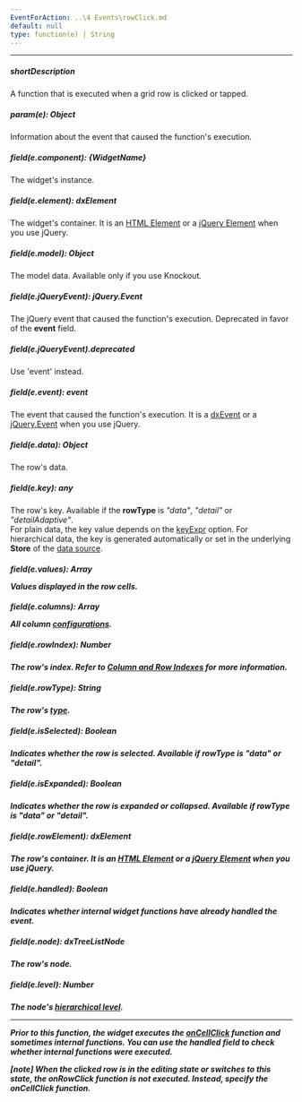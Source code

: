 ```yaml
---
EventForAction: ..\4 Events\rowClick.md
default: null
type: function(e) | String
---
```

---
##### shortDescription
A function that is executed when a grid row is clicked or tapped.

##### param(e): Object
Information about the event that caused the function's execution.

##### field(e.component): {WidgetName}
The widget's instance.

##### field(e.element): dxElement
The widget's container. It is an [HTML Element](https://developer.mozilla.org/en-US/docs/Web/API/HTMLElement) or a [jQuery Element](https://api.jquery.com/Types/#jQuery) when you use jQuery.

##### field(e.model): Object
The model data. Available only if you use Knockout.

##### field(e.jQueryEvent): jQuery.Event
The jQuery event that caused the function's execution. Deprecated in favor of the **event** field.

##### field(e.jQueryEvent).deprecated
Use 'event' instead.

##### field(e.event): event
The event that caused the function's execution. It is a [dxEvent](/api-reference/50%20Common/Object%20Structures/dxEvent '/Documentation/ApiReference/Common/Object_Structures/dxEvent/') or a [jQuery.Event](https://api.jquery.com/category/events/event-object) when you use jQuery.

##### field(e.data): Object
The row's data.

##### field(e.key): any
The row's key. Available if the **rowType** is *"data"*, *"detail"* or *"detailAdaptive"*.       
For plain data, the key value depends on the [keyExpr](/api-reference/10%20UI%20Widgets/dxTreeList/1%20Configuration/keyExpr.md '/Documentation/ApiReference/UI_Widgets/dxTreeList/Configuration/#keyExpr') option. For hierarchical data, the key is generated automatically or set in the underlying **Store** of the [data source](/api-reference/10%20UI%20Widgets/dxTreeList/1%20Configuration/dataSource.md '/Documentation/ApiReference/UI_Widgets/dxTreeList/Configuration/#dataSource').

##### field(e.values): Array<Object>
Values displayed in the row cells.

##### field(e.columns): Array<Object>
All column [configurations](/api-reference/10%20UI%20Widgets/dxTreeList/1%20Configuration/columns '/Documentation/ApiReference/UI_Widgets/dxTreeList/Configuration/columns/').

##### field(e.rowIndex): Number
The row's index. Refer to [Column and Row Indexes](/concepts/05%20Widgets/TreeList/10%20Columns/12%20Column%20and%20Row%20Indexes.md '/Documentation/Guide/Widgets/TreeList/Columns/Column_and_Row_Indexes/') for more information.

##### field(e.rowType): String
The row's [type](/api-reference/10%20UI%20Widgets/dxTreeList/6%20Row/rowType.md '/Documentation/ApiReference/UI_Widgets/dxTreeList/Row/#rowType').

##### field(e.isSelected): Boolean
Indicates whether the row is selected. Available if **rowType** is *"data"* or *"detail"*.

##### field(e.isExpanded): Boolean
Indicates whether the row is expanded or collapsed. Available if **rowType** is *"data"* or *"detail"*.

##### field(e.rowElement): dxElement
The row's container. It is an [HTML Element](https://developer.mozilla.org/en-US/docs/Web/API/HTMLElement) or a [jQuery Element](https://api.jquery.com/Types/#jQuery) when you use jQuery.

##### field(e.handled): Boolean
Indicates whether internal widget functions have already handled the event.

##### field(e.node): dxTreeListNode
The row's node.

##### field(e.level): Number
The node's [hierarchical level](/api-reference/10%20UI%20Widgets/dxTreeList/4%20Node/level.md '/Documentation/ApiReference/UI_Widgets/dxTreeList/Node/#level').

---
Prior to this function, the widget executes the [onCellClick](/api-reference/10%20UI%20Widgets/dxTreeList/1%20Configuration/onCellClick.md '/Documentation/ApiReference/UI_Widgets/dxTreeList/Configuration/#onCellClick') function and sometimes internal functions. You can use the **handled** field to check whether internal functions were executed.

[note] When the clicked row is in the editing state or switches to this state, the **onRowClick** function is not executed. Instead, specify the **onCellClick** function.